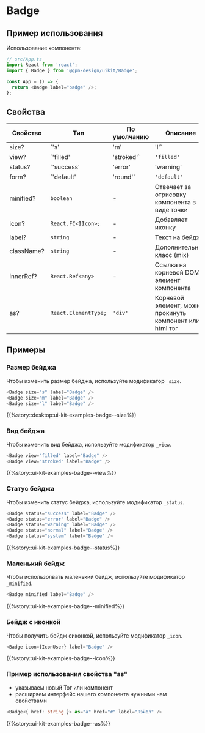 # Badge

## Пример использования

Использование компонента:

```ts
// src/App.ts
import React from 'react';
import { Badge } from '@gpn-design/uikit/Badge';

const App = () => {
  return <Badge label="badge" />;
};
```

## Свойства

<!-- props:start -->

| Свойство   | Тип                                                     | По умолчанию | Описание                                                 |
| ---------- | ------------------------------------------------------- | ------------ | -------------------------------------------------------- |
| size?      | `'s' | 'm' | 'l'`                                       | `'m'`        | Размер                                                   |
| view?      | `'filled' | 'stroked'`                                  | `'filled'`   | Вид                                                      |
| status?    | `'success' | 'error' | 'warning' | 'normal' | 'system'` | `'normal'`   | Статус                                                   |
| form?      | `'default' | 'round'`                                   | `'default'`  | Форма                                                    |
| minified?  | `boolean`                                               | -            | Отвечает за отрисовку компонента в виде точки            |
| icon?      | `React.FC<IIcon>;`                                      | -            | Добавляет иконку                                         |
| label?     | `string`                                                | -            | Текст на бейдже                                          |
| className? | `string`                                                | -            | Дополнительный класс (mix)                               |
| innerRef?  | `React.Ref<any>`                                        | -            | Ссылка на корневой DOM элемент компонента                |
| as?        | `React.ElementType;`                                    | `'div'`      | Корневой элемент, можно прокинуть компонент или html тэг |

<!-- props:end -->

## Примеры

### Размер бейджа

Чтобы изменить размер бейджа, используйте модификатор `_size`.

```ts
<Badge size="s" label="Badge" />
<Badge size="m" label="Badge" />
<Badge size="l" label="Badge" />
```

{{%story::desktop:ui-kit-examples-badge--size%}}

### Вид бейджа

Чтобы изменить вид бейджа, используйте модификатор `_view`.

```ts
<Badge view="filled" label="Badge" />
<Badge view="stroked" label="Badge" />
```

{{%story::ui-kit-examples-badge--view%}}

### Статус бейджа

Чтобы изменить статус бейджа, используйте модификатор `_status`.

```ts
<Badge status="success" label="Badge" />
<Badge status="error" label="Badge" />
<Badge status="warning" label="Badge" />
<Badge status="normal" label="Badge" />
<Badge status="system" label="Badge" />
```

{{%story::ui-kit-examples-badge--status%}}

### Маленький бейдж

Чтобы использолвать маленький бейдж, используйте модификатор `_minified`.

```ts
<Badge minified label="Badge" />
```

{{%story::ui-kit-examples-badge--minified%}}

### Бейдж с иконкой

Чтобы получить бейдж сиконкой, используйте модификатор `_icon`.

```ts
<Badge icon={IconUser} label="Badge" />
```

{{%story::ui-kit-examples-badge--icon%}}

### Пример использования свойства "as"

- указываем новый Тэг или компонент
- расширяем интерфейс нашего компонента нужными нам свойствами

```ts
<Badge<{ href: string }> as="a" href="#" label="Лэйбл" />
```

{{%story::ui-kit-examples-badge--as%}}

